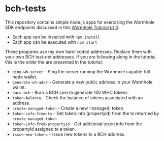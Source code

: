 # bch-tests

This repository contains simple node.js apps for exercising the Wormhole SDK
endpoints discussed in this
[Wormhole Tutorial pt 3](https://developer.bitcoin.com/tutorials/wormhole-3-tokens.html).

- Each app can be installed with `npm install`
- Each app can be executed with `npm start`

These programs use my own hard-coded addresses. Replace them with your own BCH
test-net addresses. If you are following along in the tutorial, this is the
order the are presented in the tutorial:

- `ping-wh-server` - Ping the server running the Worhmole capable full node wallet.
- `generate-wh-addr` - Generate a new public address in your Wormhole wallet.
- `burn-bch` - Burn a BCH coin to generate 100 WHC tokens.
- `token-balance` - Check the balance of tokens associated with an address.
- `create-managed-token` - Create a new 'managed' token.
- `token-info-from-tx` - Get token info (propertyId) from the tx returned by `create-managed-token`
- `token-info-from-propertyid` - Get additional token info from the propertyId assigned to a token.
- `issue-new-tokens` - Issue new tokens to a BCH address.
